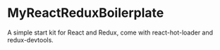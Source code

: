 # MyReactReduxBoilerplate
A simple start kit for React and Redux, come with react-hot-loader and redux-devtools.
